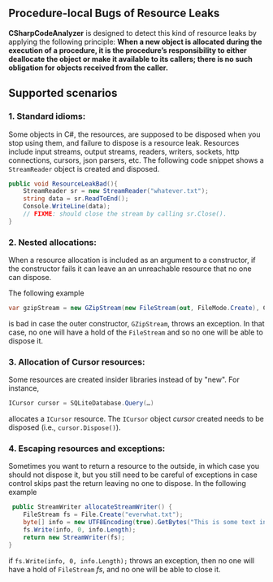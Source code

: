 ## Procedure-local Bugs of Resource Leaks

**CSharpCodeAnalyzer** is designed to detect this kind of resource leaks by applying the following principle: **When a new object is allocated during the execution of a procedure, it is the procedure’s responsibility to either deallocate the object or make it available to its callers; there is no such obligation for objects received from the caller.** 

## Supported scenarios

### 1. Standard idioms: 

Some objects in C#, the resources, are supposed to be disposed when you stop using them, and failure to dispose is a resource leak. Resources include input streams, output streams, readers, writers, sockets, http connections, cursors, json parsers, etc. The following code snippet shows a `StreamReader` object is created and disposed. 

```c#
public void ResourceLeakBad(){
    StreamReader sr = new StreamReader("whatever.txt");  
    string data = sr.ReadToEnd();
    Console.WriteLine(data);
    // FIXME: should close the stream by calling sr.Close().
}
```
							
### 2. Nested allocations: 
When a resource allocation is included as an argument to a constructor, if the constructor fails it can leave an an unreachable resource that no one can dispose.
	
The following example 
```c#
var gzipStream = new GZipStream(new FileStream(out, FileMode.Create), CompressionMode.Compress);
```
is bad in case the outer constructor, `GZipStream`, throws an exception. In that case, no one will have a hold of the `FileStream` and so no one will be able to dispose it.
	
### 3. Allocation of Cursor resources:
Some resources are created insider libraries instead of by "new". For instance,
```c#
ICursor cursor = SQLiteDatabase.Query(…)
```
allocates a `ICursor` resource. The `ICursor` object *cursor* created needs to be disposed (i.e., `cursor.Dispose()`).
	
### 4. Escaping resources and exceptions:
Sometimes you want to return a resource to the outside, in which case you should not dispose it, but you still need to be careful of exceptions in case control skips past the return leaving no one to dispose. In the following example
```c#
 public StreamWriter allocateStreamWriter() {
    FileStream fs = File.Create("everwhat.txt");
    byte[] info = new UTF8Encoding(true).GetBytes("This is some text in the file.");
    fs.Write(info, 0, info.Length);
    return new StreamWriter(fs);
}
```
if `fs.Write(info, 0, info.Length);` throws an exception, then no one will have a hold of `FileStream` *fs*, and no one will be able to close it.
